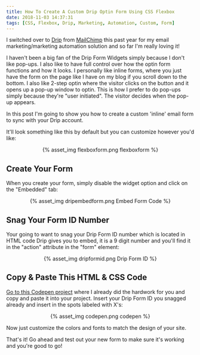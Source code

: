 ```yaml
---
title: How To Create A Custom Drip Optin Form Using CSS Flexbox
date: 2018-11-03 14:37:31
tags: [CSS, Flexbox, Drip, Marketing, Automation, Custom, Form]
---
```


I switched over to [Drip](https://getdrip.com) from [MailChimp](https://mailchimp.com) this past year for my email marketing/marketing automation solution and so far I'm really loving it! 

I haven't been a big fan of the Drip Form Widgets simply because I don't like pop-ups. I also like to have full control over how the optin form functions and how it looks. I personally like inline forms, where you just have the form on the page like I have on my blog if you scroll down to the bottom. I also like 2-step optin where the visitor clicks on the button and it opens up a pop-up window to optin. This is how I prefer to do pop-ups simply because they're "user initiated". The visitor decides when the pop-up appears.

In this post I'm going to show you how to create a custom 'inline' email form to sync with your Drip account. 

It'll look something like this by default but you can customize however you'd like:

<center>{% asset_img flexboxform.png flexboxform %}</center>

## Create Your Form

When you create your form, simply disable the widget option and click on the "Embedded" tab:

<center>{% asset_img dripembedform.png Embed Form Code %}</center>

## Snag Your Form ID Number 

Your going to want to snag your Drip Form ID number which is located in HTML code Drip gives you to embed, it is a 9 digit number and you'll find it in the "action" attribute in the "form" element:

<center>{% asset_img dripformid.png Drip Form ID %}</center>

## Copy & Paste This HTML & CSS Code

[Go to this Codepen project](https://codepen.io/stevehl25/pen/KrKxMx) where I already did the hardwork for you and copy and paste it into your project. Insert your Drip Form ID you snagged already and insert in the spots labeled with X's:

<center>{% asset_img codepen.png codepen %}</center>

Now just customize the colors and fonts to match the design of your site.

That's it! Go ahead and test out your new form to make sure it's working and you're good to go!
